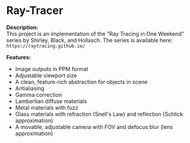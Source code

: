 # Ray-Tracer

**Description:**\
This project is an implementation of the "Ray Tracing in One Weekend" series by Shirley, Black, and Hollasch.
The series is available here: ``https://raytracing.github.io/``

**Features:**
- Image outputs in PPM format
- Adjustable viewport size
- A clean, feature-rich abstraction for objects in scene
- Antialiasing
- Gamma correction
- Lambertian diffuse materials
- Metal materials with fuzz 
- Glass materials with refraction (Snell's Law) and reflection (Schlick approximation)
- A movable, adjustable camera with FOV and defocus blur (lens approximation)